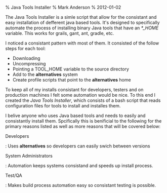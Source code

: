 % Java Tools Installer
% Mark Anderson
% 2012-01-02

The Java Tools Installer is a simle script that allow for the consistant and 
easy installation of defferent java based tools.  It's designed to specifically
automate the process of installing binary Java tools that have an *\*_HOME*
variable.  This works for grails, gant, ant, gradle, etc.

I noticed a consistant pattern with most of them.  It consisted of the follow
steps for each tool:

* Downloading
* Uncompressing
* Pointing a TOOL_HOME variable to the source directory
* Add to the **alternatives** system
* Create profile scripts that point to the **alternatives** home

To keep all of my installs consistant for developers, testers and on production
machines I felt some automation would be nice.  To this end I created 
the *Java Tools Installer*, which consists of a bash script that reads
configuration files for tools to install and installes them.

I belive anyone who uses Java based tools and needs to easily and consistantly install 
them.  Spcifically this is benificial to the following for the primary reasons
listed as well as more reasons that will be covered below:

Developers
    
  : Uses **alternatives** so developers can easily swich between versions

System Administrators

  : Automation keeps systems consistand and speeds up install process.

Test/QA

  : Makes build process automation easy so consistant testing is possible.
